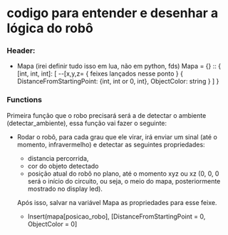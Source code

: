 # codigo para entender e desenhar a lógica do robô

### Header:
  - Mapa (irei definir tudo isso em lua, não em python, fds)
    Mapa = {} :: {
      [int, int, int]: [ --[x,y,z= { feixes lançados nesse ponto } 
        { 
          DistanceFromStartingPoint: {int, int or 0, int},
          ObjectColor: string
        }
      ]
    }

### Functions
Primeira função que o robo precisará será a de detectar o ambiente (detectar_ambiente), essa função vai fazer o seguinte:
  - Rodar o robô, para cada grau que ele virar, irá enviar um sinal (até o momento, infravermelho) e detectar as seguintes propriedades:
    - distancia percorrida,
    - cor do objeto detectado
    - posição atual do robô no plano, até o momento xyz ou xz (0, 0, 0 será o início do circuito, ou seja, o meio do mapa, posteriormente mostrado no display led).

    Após isso, salvar na variável Mapa as propriedades para esse feixe.
    - Insert(mapa[posicao_robo], [DistanceFromStartingPoint = 0, ObjectColor = 0]
